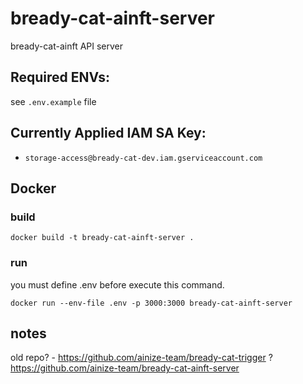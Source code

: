 # bready-cat-ainft-server

bready-cat-ainft API server

## Required ENVs:

see `.env.example` file

## Currently Applied IAM SA Key:

-   `storage-access@bready-cat-dev.iam.gserviceaccount.com`

## Docker

### build

```
docker build -t bready-cat-ainft-server .
```

### run

you must define .env before execute this command.

```
docker run --env-file .env -p 3000:3000 bready-cat-ainft-server
```


## notes

old repo? - https://github.com/ainize-team/bready-cat-trigger ? https://github.com/ainize-team/bready-cat-ainft-server